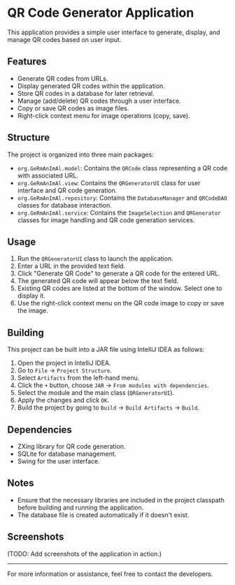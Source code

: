 # QR Code Generator Application

This application provides a simple user interface to generate, display, and manage QR codes based on user input.

## Features

- Generate QR codes from URLs.
- Display generated QR codes within the application.
- Store QR codes in a database for later retrieval.
- Manage (add/delete) QR codes through a user interface.
- Copy or save QR codes as image files.
- Right-click context menu for image operations (copy, save).

## Structure

The project is organized into three main packages:

- `org.GeRmAnImAl.model`: Contains the `QRCode` class representing a QR code with associated URL.
- `org.GeRmAnImAl.view`: Contains the `QRGeneratorUI` class for user interface and QR code generation.
- `org.GeRmAnImAl.repository`: Contains the `DatabaseManager` and `QRCodeDAO` classes for database interaction.
- `org.GeRmAnImAl.service`: Contains the `ImageSelection` and `QRGenerator` classes for image handling and QR code generation services.

## Usage

1. Run the `QRGeneratorUI` class to launch the application.
2. Enter a URL in the provided text field.
3. Click "Generate QR Code" to generate a QR code for the entered URL.
4. The generated QR code will appear below the text field.
5. Existing QR codes are listed at the bottom of the window. Select one to display it.
6. Use the right-click context menu on the QR code image to copy or save the image.

## Building

This project can be built into a JAR file using IntelliJ IDEA as follows:

1. Open the project in IntelliJ IDEA.
2. Go to `File` -> `Project Structure`.
3. Select `Artifacts` from the left-hand menu.
4. Click the `+` button, choose `JAR` -> `From modules with dependencies`.
5. Select the module and the main class (`QRGeneratorUI`).
6. Apply the changes and click `OK`.
7. Build the project by going to `Build` -> `Build Artifacts` -> `Build`.

## Dependencies

- ZXing library for QR code generation.
- SQLite for database management.
- Swing for the user interface.

## Notes

- Ensure that the necessary libraries are included in the project classpath before building and running the application.
- The database file is created automatically if it doesn't exist.

## Screenshots

(TODO: Add screenshots of the application in action.)

---

For more information or assistance, feel free to contact the developers.
